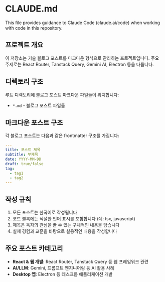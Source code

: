 # CLAUDE.md

This file provides guidance to Claude Code (claude.ai/code) when working with code in this repository.

## 프로젝트 개요

이 저장소는 기술 블로그 포스트를 마크다운 형식으로 관리하는 프로젝트입니다. 주요 주제로는 React Router, Tanstack Query, Gemini AI, Electron 등을 다룹니다.

## 디렉토리 구조

루트 디렉토리에 블로그 포스트 마크다운 파일들이 위치합니다:
- `*.md` - 블로그 포스트 파일들

## 마크다운 포스트 구조

각 블로그 포스트는 다음과 같은 frontmatter 구조를 가집니다:
```yaml
---
title: 포스트 제목
subtitle: 부제목
date: YYYY-MM-DD
draft: true/false
tag:
  - tag1
  - tag2
---
```

## 작성 규칙

1. 모든 포스트는 한국어로 작성됩니다
2. 코드 블록에는 적절한 언어 표시를 포함합니다 (예: tsx, javascript)
3. 제목은 독자의 관심을 끌 수 있는 구체적인 내용을 담습니다
4. 실제 경험과 교훈을 바탕으로 실용적인 내용을 작성합니다

## 주요 포스트 카테고리

- **React & 웹 개발**: React Router, Tanstack Query 등 웹 프레임워크 관련
- **AI/LLM**: Gemini, 프롬프트 엔지니어링 등 AI 활용 사례
- **Desktop 앱**: Electron 등 데스크톱 애플리케이션 개발